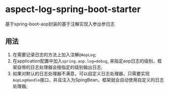 # aspect-log-spring-boot-starter
基于spring-boot-aop封装的基于注解实现入参出参日志

## 用法
1. 在需要记录日志的方法上加入注解`@AopLog`;
2. 在application配置中加入`spring.aop.log=debug`, 来指定aop日志的级别，框架自带的日志处理器会按指定的级别输出日志;
3. 如果对默认的日志处理器不满意，可以自定义日志处理器，只需要实现`AopLogHandle`接口，并且注入为SpingBean，框架就会自动使用自定义的日志处理器;
